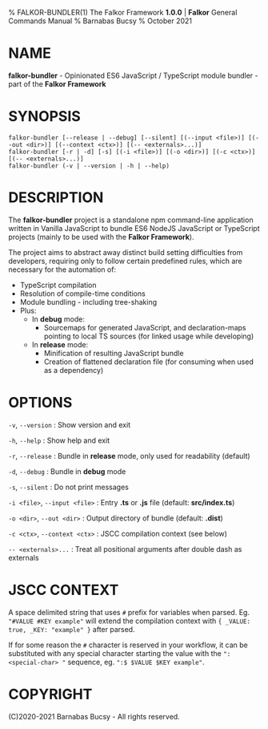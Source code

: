 % FALKOR-BUNDLER(1) The Falkor Framework **1.0.0** | **Falkor** General Commands Manual % Barnabas Bucsy % October 2021

# NAME

**falkor-bundler** - Opinionated ES6 JavaScript / TypeScript module bundler - part of the **Falkor Framework**

# SYNOPSIS

```
falkor-bundler [--release | --debug] [--silent] [(--input <file>)] [(--out <dir>)] [(--context <ctx>)] [(-- <externals>...)]
falkor-bundler [-r | -d] [-s] [(-i <file>)] [(-o <dir>)] [(-c <ctx>)] [(-- <externals>...)]
falkor-bundler (-v | --version | -h | --help)
```

# DESCRIPTION

The **falkor-bundler** project is a standalone npm command-line application written in Vanilla JavaScript to bundle ES6 NodeJS JavaScript or TypeScript projects (mainly to be used with the **Falkor Framework**).

The project aims to abstract away distinct build setting difficulties from developers, requiring only to follow certain predefined rules, which are necessary for the automation of:

-   TypeScript compilation
-   Resolution of compile-time conditions
-   Module bundling - including tree-shaking
-   Plus:
    -   In **debug** mode:
        -   Sourcemaps for generated JavaScript, and declaration-maps pointing to local TS sources (for linked usage while developing)
    -   In **release** mode:
        -   Minification of resulting JavaScript bundle
        -   Creation of flattened declaration file (for consuming when used as a dependency)

# OPTIONS

`-v`, `--version` : Show version and exit

`-h`, `--help` : Show help and exit

`-r`, `--release` : Bundle in **release** mode, only used for readability (default)

`-d`, `--debug` : Bundle in **debug** mode

`-s`, `--silent` : Do not print messages

`-i <file>`, `--input <file>` : Entry **.ts** or **.js** file (default: **src/index.ts**)

`-o <dir>`, `--out <dir>` : Output directory of bundle (default: **.dist**)

`-c <ctx>`, `--context <ctx>` : JSCC compilation context (see below)

`-- <externals>...` : Treat all positional arguments after double dash as externals

# JSCC CONTEXT

A space delimited string that uses `#` prefix for variables when parsed. Eg. `"#VALUE #KEY example"` will extend the compilation context with `{ _VALUE: true, _KEY: "example" }` after parsed.

If for some reason the `#` character is reserved in your workflow, it can be substituted with any special character starting the value with the `":<special-char> "` sequence, eg. `":$ $VALUE $KEY example"`.

# COPYRIGHT

(C)2020-2021 Barnabas Bucsy - All rights reserved.
